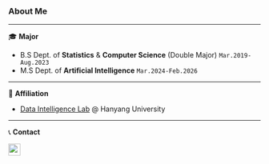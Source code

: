### About Me
---
🎓 **Major**
- B.S Dept. of **Statistics** & **Computer Science** (Double Major) ```Mar.2019-Aug.2023```
- M.S Dept. of **Artificial Intelligence** ```Mar.2024-Feb.2026```

---

🏢 **Affiliation**
 - [Data Intelligence Lab](https://dilab.hanyang.ac.kr/index.html) @ Hanyang University 

---

 📞 **Contact**
 
<a href="mailto:mailto:ekgp7812@gmail.com" target="_blank">
<img src="https://img.shields.io/badge/Gmail-EA4335.svg?style=flat-square&logo=Gmail&logoColor=white"
 height="24"/>
</a>







